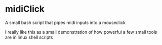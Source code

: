 # midiClick
A small bash script that pipes midi inputs into a mouseclick

I really like this as a small demonstration of how powerful a few small tools are in linux shell scripts

